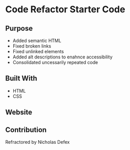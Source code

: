 # Code Refactor Starter Code

## Purpose

- Added semantic HTML
- Fixed broken links
- Fixed unlinked elements
- Added alt descriptions to enahnce accessibility
- Consolidated uncessarily repeated code

## Built With

- HTML
- CSS

## Website

## Contribution

Refractored by Nicholas Defex
